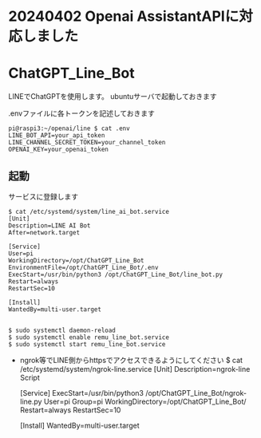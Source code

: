 # 20240402 Openai AssistantAPIに対応しました

# ChatGPT_Line_Bot
LINEでChatGPTを使用します。
ubuntuサーバで起動しておきます

.envファイルに各トークンを記述しておきます

    
    pi@raspi3:~/openai/line $ cat .env
    LINE_BOT_API=your_api_token
    LINE_CHANNEL_SECRET_TOKEN=your_channel_token
    OPENAI_KEY=your_openai_token




## 起動
サービスに登録します
    
    $ cat /etc/systemd/system/line_ai_bot.service
    [Unit]
    Description=LINE AI Bot
    After=network.target
    
    [Service]
    User=pi
    WorkingDirectory=/opt/ChatGPT_Line_Bot
    EnvironmentFile=/opt/ChatGPT_Line_Bot/.env
    ExecStart=/usr/bin/python3 /opt/ChatGPT_Line_Bot/line_bot.py
    Restart=always
    RestartSec=10
    
    [Install]
    WantedBy=multi-user.target


    $ sudo systemctl daemon-reload
    $ sudo systemctl enable remu_line_bot.service
    $ sudo systemctl start remu_line_bot.service
    
    
- ngrok等でLINE側からhttpsでアクセスできるようにしてください
    $ cat /etc/systemd/system/ngrok-line.service
    [Unit]
    Description=ngrok-line Script
    
    [Service]
    ExecStart=/usr/bin/python3 /opt/ChatGPT_Line_Bot/ngrok-line.py
    User=pi
    Group=pi
    WorkingDirectory=/opt/ChatGPT_Line_Bot/
    Restart=always
    RestartSec=10

    [Install]
    WantedBy=multi-user.target
